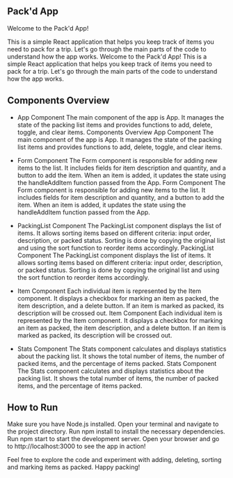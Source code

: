 ## Pack'd App

Welcome to the Pack'd App!

This is a simple React application that helps you keep track of items you need to pack for a trip. Let's go through the main parts of the code to understand how the app works.
Welcome to the Pack'd App! This is a simple React application that helps you keep track of items you need to pack for a trip. Let's go through the main parts of the code to understand how the app works.

## Components Overview

- App Component
  The main component of the app is App. It manages the state of the packing list items and provides functions to add, delete, toggle, and clear items.
  Components Overview App Component The main component of the app is App. It manages the state of the packing list items and provides functions to add, delete, toggle, and clear items.

- Form Component
  The Form component is responsible for adding new items to the list. It includes fields for item description and quantity, and a button to add the item. When an item is added, it updates the state using the handleAddItem function passed from the App.
  Form Component The Form component is responsible for adding new items to the list. It includes fields for item description and quantity, and a button to add the item. When an item is added, it updates the state using the handleAddItem function passed from the App.

- PackingList Component
  The PackingList component displays the list of items. It allows sorting items based on different criteria: input order, description, or packed status. Sorting is done by copying the original list and using the sort function to reorder items accordingly.
  PackingList Component The PackingList component displays the list of items. It allows sorting items based on different criteria: input order, description, or packed status. Sorting is done by copying the original list and using the sort function to reorder items accordingly.

- Item Component
  Each individual item is represented by the Item component. It displays a checkbox for marking an item as packed, the item description, and a delete button. If an item is marked as packed, its description will be crossed out.
  Item Component Each individual item is represented by the Item component. It displays a checkbox for marking an item as packed, the item description, and a delete button. If an item is marked as packed, its description will be crossed out.

- Stats Component
  The Stats component calculates and displays statistics about the packing list. It shows the total number of items, the number of packed items, and the percentage of items packed.
  Stats Component The Stats component calculates and displays statistics about the packing list. It shows the total number of items, the number of packed items, and the percentage of items packed.

## How to Run

Make sure you have Node.js installed.
Open your terminal and navigate to the project directory.
Run npm install to install the necessary dependencies.
Run npm start to start the development server.
Open your browser and go to http://localhost:3000 to see the app in action!

Feel free to explore the code and experiment with adding, deleting, sorting and marking items as packed. Happy packing!
